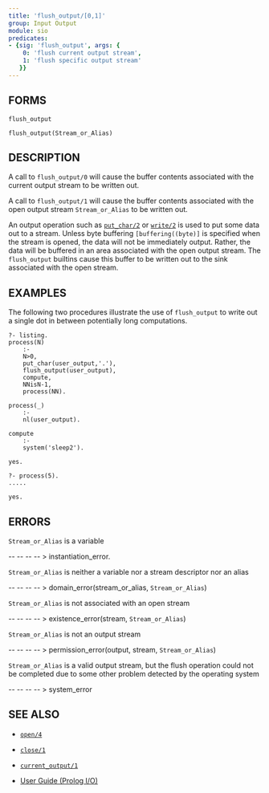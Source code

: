 ```yaml
---
title: 'flush_output/[0,1]'
group: Input Output
module: sio
predicates:
- {sig: 'flush_output', args: {
    0: 'flush current output stream',
    1: 'flush specific output stream'
   }}
---
```


## FORMS
```
flush_output

flush_output(Stream_or_Alias)
```
## DESCRIPTION

A call to `flush_output/0` will cause the buffer contents associated with the current output stream to be written out.

A call to `flush_output/1` will cause the buffer contents associated with the open output stream `Stream_or_Alias` to be written out.

An output operation such as [`put_char/2`](put_char.html) or [`write/2`](write.html) is used to put some data out to a stream. Unless byte buffering `[buffering((byte)]` is specified when the stream is opened, the data will not be immediately output. Rather, the data will be buffered in an area associated with the open output stream. The `flush_output` builtins cause this buffer to be written out to the sink associated with the open stream.

## EXAMPLES

The following two procedures illustrate the use of `flush_output` to write out a single dot in between potentially long computations.

```
?- listing.
process(N)
    :-
    N>0,
    put_char(user_output,'.'),
    flush_output(user_output),
    compute,
    NNisN-1,
    process(NN).

process(_)
    :-
    nl(user_output).

compute
    :-
    system('sleep2').

yes.

?- process(5).
.....

yes.
```
## ERRORS

`Stream_or_Alias` is a variable

-- -- -- -- &gt; instantiation_error.

`Stream_or_Alias` is neither a variable nor a stream descriptor nor an alias

-- -- -- -- &gt; domain_error(stream_or_alias, `Stream_or_Alias`)

`Stream_or_Alias` is not associated with an open stream

-- -- -- -- &gt; existence_error(stream, `Stream_or_Alias`)

`Stream_or_Alias` is not an output stream

-- -- -- -- &gt; permission_error(output, stream, `Stream_or_Alias`)

`Stream_or_Alias` is a valid output stream, but the flush operation could not be completed due to some other problem detected by the operating system

-- -- -- -- &gt; system_error

## SEE ALSO

- [`open/4`](open.html)
- [`close/1`](close.html)
- [`current_output/1`](current_input.html)

- [User Guide (Prolog I/O)](../guide/10-Prolog-I-O.html)
